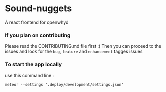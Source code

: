 # Sound-nuggets

A react frontend for openwhyd

### If you plan on contributing

Please read the CONTRIBUTING.md file first :)
Then you can proceed to the issues and look for the `bug`, `feature` and `enhancement` tagges issues

### To start the app locally

use this command line :

```meteor --settings '.deploy/development/settings.json'```
